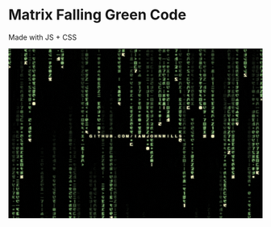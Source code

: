 # Matrix Falling Green Code

Made with JS + CSS

[![Matrix](https://raw.githubusercontent.com/iamjohnmills/matrix/master/screenshot.gif)](https://iamjohnmills.github.io/matrix)
